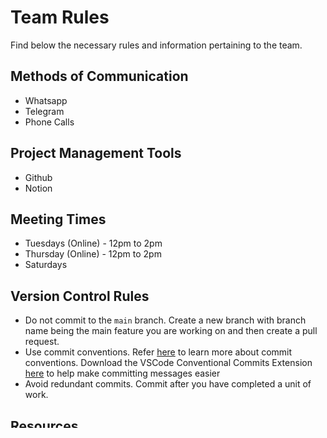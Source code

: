 # Team Rules
Find below the necessary rules and information pertaining to the team.

## Methods of Communication
- Whatsapp
- Telegram
- Phone Calls

## Project Management Tools
- Github
- Notion

## Meeting Times
- Tuesdays (Online) - 12pm to 2pm
- Thursday (Online) - 12pm to 2pm
- Saturdays 

## Version Control Rules
- Do not commit to the `main` branch. Create a new branch with branch name being the main feature you are working on and then create a pull request.
- Use commit conventions. Refer [here](https://gist.github.com/qoomon/5dfcdf8eec66a051ecd85625518cfd13) to learn more about commit conventions. Download the VSCode Conventional Commits Extension [here](https://marketplace.visualstudio.com/items?itemName=vivaxy.vscode-conventional-commits) to help make committing messages easier
- Avoid redundant commits. Commit after you have completed a unit of work.
  
## Resources
- [Intro To Git&Github](https://www.youtube.com/watch?v=8Dd7KRpKeaE)
